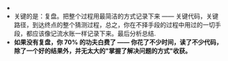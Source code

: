 -
- 关键的是：复盘。把整个过程用最简洁的方式记录下来 —— 关键代码，关键路径，到达终点的整个猜测过程，总之，你在不择手段的过程中用过的一切手段，都应该像记流水账一样记录下来。最后分析总结.
- **如果没有复盘，你 70% 的功夫白费了 —— 你花了不少时间，读了不少代码，除了一个好的结果外，并无太大的"掌握了解决问题的方式"收获。**